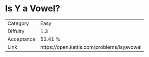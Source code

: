 # Is Y a Vowel?

<table>
    <tr>
        <td>Category</td>
        <td>Easy</td>
    </tr>
    <tr>
        <td>Diffulty</td>
        <td>1.3</td>
    </tr>
    <tr>
        <td>Acceptance</td>
        <td>53.41 %</td>
    </tr>
    <tr>
        <td>Link</td>
        <td>https://open.kattis.com/problems/isyavowel</td>
    </tr>
</table>